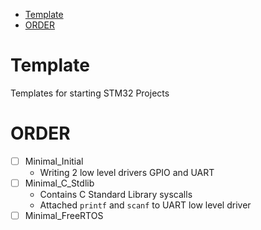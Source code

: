 - [Template](#template)
- [ORDER](#order)

# Template

Templates for starting STM32 Projects

# ORDER

- [ ] Minimal_Initial
  - Writing 2 low level drivers GPIO and UART
- [ ] Minimal_C_Stdlib
  - Contains C Standard Library syscalls
  - Attached `printf` and `scanf` to UART low level driver 
- [ ] Minimal_FreeRTOS
